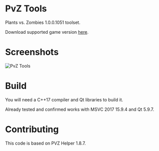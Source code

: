 
# PvZ Tools

Plants vs. Zombies 1.0.0.1051 toolset.

Download supported game version [here](https://pvz.lmintlcx.com/getpvz/).

# Screenshots

![PvZ Tools](https://github.com/lmintlcx/PvZTools/raw/master/screenshots/preview.gif)

# Build

You will need a C++17 compiler and Qt libraries to build it.

Already tested and confirmed works with MSVC 2017 15.9.4 and Qt 5.9.7.

# Contributing

This code is based on PVZ Helper 1.8.7.
